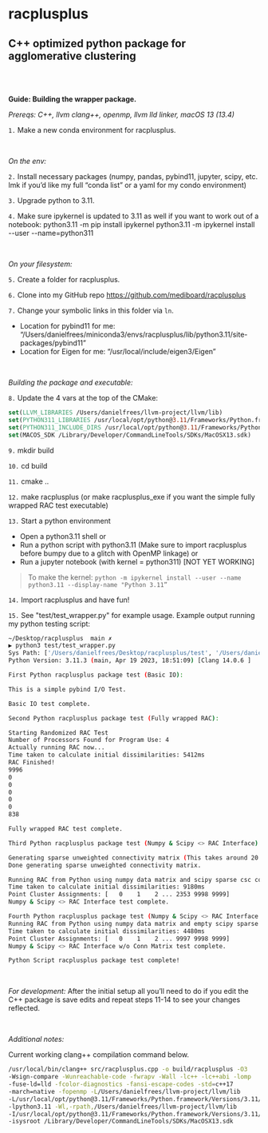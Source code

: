# racplusplus
## C++ optimized python package for agglomerative clustering 

<br />
<br />

**Guide: Building the wrapper package.**

*Prereqs: C++, llvm clang++, openmp, llvm lld linker, macOS 13 (13.4)*

`1.` Make a new conda environment for racplusplus.

<br />

*On the env:*

`2.` Install necessary packages (numpy, pandas, pybind11, jupyter, scipy,  etc. lmk if you’d like my full “conda list” or a yaml for my condo environment)

`3.` Upgrade python to 3.11.

`4.` Make sure ipykernel is updated to 3.11 as well if you want to work out of a notebook:
python3.11 -m pip install ipykernel
python3.11 -m ipykernel install --user --name=python311

<br />

*On your filesystem:*

`5.` Create a folder for racplusplus.

`6.` Clone into my GitHub repo https://github.com/mediboard/racplusplus 

`7.` Change your symbolic links in this folder via `ln`.	

- Location for pybind11 for me: “/Users/danielfrees/miniconda3/envs/racplusplus/lib/python3.11/site-packages/pybind11”
- Location for Eigen for me: “/usr/local/include/eigen3/Eigen”

<br />

*Building the package and executable:*

`8.` Update the 4 vars at the top of the CMake:

```cmake
set(LLVM_LIBRARIES /Users/danielfrees/llvm-project/llvm/lib)
set(PYTHON311_LIBRARIES /usr/local/opt/python@3.11/Frameworks/Python.framework/Versions/3.11/lib)
set(PYTHON311_INCLUDE_DIRS /usr/local/opt/python@3.11/Frameworks/Python.framework/Versions/3.11/include/python3.11)
set(MACOS_SDK /Library/Developer/CommandLineTools/SDKs/MacOSX13.sdk)
```

`9.` mkdir build

`10.` cd build

`11.` cmake ..

`12.` make racplusplus (or make racplusplus_exe if you want the simple fully wrapped RAC test executable)

`13.` Start a python environment

- Open a python3.11 shell or
- Run a python script with python3.11 (Make sure to import racplusplus before bumpy due to a glitch with OpenMP linkage) or 
- Run a jupyter notebook (with kernel = python311) [NOT YET WORKING]
> To make the kernel: 
> `python -m ipykernel install --user --name python3.11 --display-name "Python 3.11”`

`14.` Import racplusplus and have fun!

`15.` See "test/test_wrapper.py" for example usage. Example output running my python testing script:

```bash
~/Desktop/racplusplus  main ✗                                            0m ⚑
▶ python3 test/test_wrapper.py
Sys Path: ['/Users/danielfrees/Desktop/racplusplus/test', '/Users/danielfrees/miniconda3/envs/racplusplus/lib/python311.zip', '/Users/danielfrees/miniconda3/envs/racplusplus/lib/python3.11', '/Users/danielfrees/miniconda3/envs/racplusplus/lib/python3.11/lib-dynload', '/Users/danielfrees/miniconda3/envs/racplusplus/lib/python3.11/site-packages', '/Users/danielfrees/Desktop/racplusplus/test/test_wrapper.py/../../build', '/Users/danielfrees/Desktop/racplusplus/build']
Python Version: 3.11.3 (main, Apr 19 2023, 18:51:09) [Clang 14.0.6 ]

First Python racplusplus package test (Basic IO):

This is a simple pybind I/O Test.

Basic IO test complete.

Second Python racplusplus package test (Fully wrapped RAC):

Starting Randomized RAC Test
Number of Processors Found for Program Use: 4
Actually running RAC now...
Time taken to calculate initial dissimilarities: 5412ms
RAC Finished!
9996
0
0
0
0
0
838

Fully wrapped RAC test complete.

Third Python racplusplus package test (Numpy & Scipy <> RAC Interface):

Generating sparse unweighted connectivity matrix (This takes around 20 seconds for size 10k x 10k)...
Done generating sparse unweighted connectivity matrix.

Running RAC from Python using numpy data matrix and scipy sparse csc connectivity matrix.
Time taken to calculate initial dissimilarities: 9180ms
Point Cluster Assignments: [   0    1    2 ... 2353 9998 9999]
Numpy & Scipy <> RAC Interface test complete.

Fourth Python racplusplus package test (Numpy & Scipy <> RAC Interface w/o Conn Matrix):
Running RAC from Python using numpy data matrix and empty scipy sparse lil connectivity matrix.
Time taken to calculate initial dissimilarities: 4480ms
Point Cluster Assignments: [   0    1    2 ... 9997 9998 9999]
Numpy & Scipy <> RAC Interface w/o Conn Matrix test complete.

Python Script racplusplus package test complete!
```

<br />

*For development:* After the initial setup all you’ll need to do if you edit the C++ package is save edits and repeat steps 11-14 to see your changes reflected.

<br />

*Additional notes:*

Current working clang++ compilation command below.

```bash
/usr/local/bin/clang++ src/racplusplus.cpp -o build/racplusplus -O3 
-Wsign-compare -Wunreachable-code -fwrapv -Wall -lc++ -lc++abi -lomp 
-fuse-ld=lld -fcolor-diagnostics -fansi-escape-codes -std=c++17 
-march=native -fopenmp -L/Users/danielfrees/llvm-project/llvm/lib 
-L/usr/local/opt/python@3.11/Frameworks/Python.framework/Versions/3.11/lib 
-lpython3.11 -Wl,-rpath,/Users/danielfrees/llvm-project/llvm/lib 
-I/usr/local/opt/python@3.11/Frameworks/Python.framework/Versions/3.11/include/python3.11  
-isysroot /Library/Developer/CommandLineTools/SDKs/MacOSX13.sdk
```
